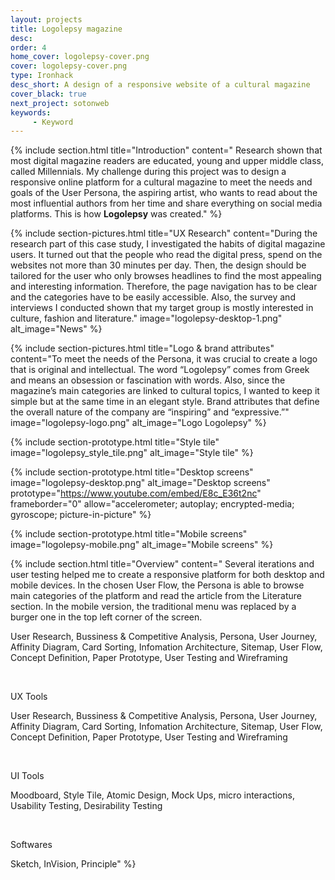 ```yaml
---
layout: projects
title: Logolepsy magazine
desc: 
order: 4
home_cover: logolepsy-cover.png
cover: logolepsy-cover.png
type: Ironhack
desc_short: A design of a responsive website of a cultural magazine
cover_black: true
next_project: sotonweb
keywords: 
     - Keyword
---
```


{%
     include section.html 
     title="Introduction"
     content="
Research shown that most digital magazine readers are educated, young and upper middle class, called Millennials. My challenge during this project was to design a responsive online platform for a cultural magazine to meet the needs and goals of the User Persona, the aspiring artist, who wants to read about the most influential authors from her time and share everything on social media platforms. This is how **Logolepsy** was created."
%}

{%
     include section-pictures.html
     title="UX Research"
     content="During the research part of this case study, I investigated the habits of digital magazine users. It turned out that the people who read the digital press, spend on the websites not more than 30 minutes per day. Then, the design should be tailored for the user who only browses headlines to find the most appealing and interesting information. Therefore, the page navigation has to be clear and the categories have to be easily accessible. Also, the survey and interviews I conducted shown that my target group is mostly interested in culture, fashion and literature."
     image="logolepsy-desktop-1.png"
     alt_image="News"
%}

{%
     include section-pictures.html
     title="Logo & brand attributes"
     content="To meet the needs of the Persona, it was crucial to create a logo that is original and intellectual. The word “Logolepsy” comes from Greek and means an obsession or fascination with words. Also, since the magazine’s main categories are linked to cultural topics, I wanted to keep it simple but at the same time in an elegant style. Brand attributes that define the overall nature of the company are “inspiring” and “expressive.”"
     image="logolepsy-logo.png"
     alt_image="Logo Logolepsy"
%}

{%
     include section-prototype.html
     title="Style tile"
     image="logolepsy_style_tile.png"
     alt_image="Style tile"
%}

{%
     include section-prototype.html
     title="Desktop screens"
     image="logolepsy-desktop.png"
     alt_image="Desktop screens"
     prototype="https://www.youtube.com/embed/E8c_E36t2nc" frameborder="0" allow="accelerometer; autoplay; encrypted-media; gyroscope; picture-in-picture"
%}

{%
     include section-prototype.html
     title="Mobile screens"
     image="logolepsy-mobile.png"
     alt_image="Mobile screens"
%}

{%
     include section.html
     title="Overview"
     content="
Several iterations and user testing helped me to create a responsive platform for both desktop and mobile devices. In the chosen User Flow, the Persona is able to browse main categories of the platform and read the article from the Literature section. In the mobile version, the traditional menu was replaced by a burger one in the top left corner of the screen.

User Research, Bussiness & Competitive Analysis, Persona, User Journey, Affinity Diagram, Card Sorting, Infomation Architecture, Sitemap, User Flow, Concept Definition, Paper Prototype, User Testing and Wireframing

&nbsp;


UX Tools


User Research, Bussiness & Competitive Analysis, Persona, User Journey, Affinity Diagram, Card Sorting, Infomation Architecture, Sitemap, User Flow, Concept Definition, Paper Prototype, User Testing and Wireframing

&nbsp; 


UI Tools


Moodboard, Style Tile, Atomic Design, Mock Ups, micro interactions, Usability Testing, Desirability Testing

&nbsp;


Softwares


Sketch, InVision, Principle"
%}